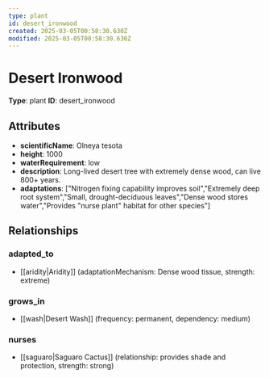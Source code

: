 ```yaml
---
type: plant
id: desert_ironwood
created: 2025-03-05T00:58:30.630Z
modified: 2025-03-05T00:58:30.630Z
---
```


# Desert Ironwood

**Type**: plant
**ID**: desert_ironwood

## Attributes

- **scientificName**: Olneya tesota
- **height**: 1000
- **waterRequirement**: low
- **description**: Long-lived desert tree with extremely dense wood, can live 800+ years.
- **adaptations**: ["Nitrogen fixing capability improves soil","Extremely deep root system","Small, drought-deciduous leaves","Dense wood stores water","Provides \"nurse plant\" habitat for other species"]

## Relationships

### adapted_to

- [[aridity|Aridity]] (adaptationMechanism: Dense wood tissue, strength: extreme)

### grows_in

- [[wash|Desert Wash]] (frequency: permanent, dependency: medium)

### nurses

- [[saguaro|Saguaro Cactus]] (relationship: provides shade and protection, strength: strong)

